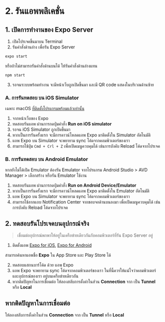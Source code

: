 

# 2. รันแอพพลิเคชั่น

## 1. เปิดการทำงานของ Expo Server

1. เปิดโปรเจคขึ้นมาบน Terminal 
2. รันคำสั่งด้านล่าง เพื่อรัน Expo Server

```bash
expo start
```

หรือถ้าไม่สามารถรันคำสั่งด้านบนได้ ให้รันคำสั่งด้านล่างแทน

```bash
npm start
```

3. รอจนระบบพร้อมทำงาน จะมีหน้าเว็บถูกเปิดขึ้นมา และมี QR code แสดงในบริเวณด้านซ้าย

### A. การรันทดสอบ บน iOS Simulator

เฉพาะ macOS [ที่ติดตั้งโปรแกรมพร้อมแล้วเท่านั้น](https://nextflow.in.th/2017/setup-mac-os-ios-react-native/)

1. จากหน้าเว็บของ Expo 
2. ทดสอบรันแอพ ผ่านการกดปุ่มคำสั่ง **Run on iOS simulator**
3. รอจน iOS Simulator ถูกเปิดขึ้นมา
4. หากเป็นการรันครั้งแรก จะมีการดาวน์โหลดแอพ Expo มาติดตั้งใน Simulator อัตโนมัติ
5. แอพ Expo บน Simulator จะพยายาม sync โค้ดจากคอมพิวเตอร์ของเรา
6. สามารถใช้ปุ่ม `Cmd + Crl + Z` เพื่อเปิดเมนูควบคุมได้ เช่นการบังคับ Reload โค้ดจากโปรเจค

### B. การรันทดสอบ บน Android Emulator

หากยังไม่ได้เปิด Emulator ต้องรัน Emulator จากโปรแกรม Android Studio > AVD Manager > เลือกสร้าง หรือรัน Emulator ใช้งาน

1. ทดสอบรันแอพ ผ่านการกดปุ่มคำสั่ง **Run on Android Device/Emulator**
2. หากเป็นการรันครั้งแรก จะมีการดาวน์โหลดแอพ Expo มาติดตั้งใน Emulator อัตโนมัติ
3. แอพ Expo บน Simulator จะพยายาม sync โค้ดจากคอมพิวเตอร์ของเรา
4. สามารถใช้ลากแถบ Notification Center จากขอบจอด้านบนลงมา เพื่อเปิดเมนูควบคุมได้ เช่นการบังคับ Reload โค้ดจากโปรเจค

## 2. ทดสอบรันโปรเจคบนอุปกรณ์จริง

> เชื่อมต่ออุปกรณ์พกพาให้อยู่ในเครือข่ายเดียวกันกับคอมพิวเตอร์ที่รัน Expo Server อยู่

1. ติดตั้งแอพ [Expo for iOS](https://apps.apple.com/us/app/expo-client/id982107779), [Expo for Android](https://play.google.com/store/apps/details?id=host.exp.exponent&hl=th)

สามารถค้นหาแอพชื่อ **Expo** ใน App Store และ Play Store ได้

2. ทดสอบแสกนบาร์โค้ด ด้วย แอพ Expo
3. แอพ Expo จะพยายาม sync โค้ดจากคอมพิวเตอร์ของเรา ในที่นี้ควรให้แน่ใจว่าคอมพิวเตอร์ และอุปกรณ์ของเรา อยู่บนเครือข่ายเดียวกัน
4. หากติดปัญหาในการเชื่อมต่อ ให้ลองสลับการตั้งค่าในส่วน **Connection** จาก เป็น **Tunnel** หรือ **Local**

## หากติดปัญหาในการเชื่อมต่อ 

ให้ลองสลับการตั้งค่าในส่วน **Connection** จาก เป็น **Tunnel** หรือ **Local**

